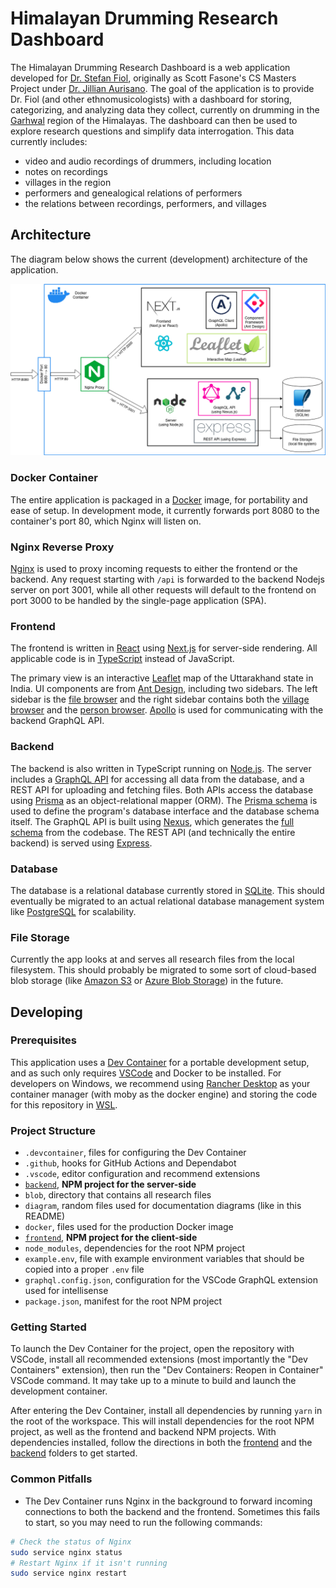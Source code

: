 # Himalayan Drumming Research Dashboard

The Himalayan Drumming Research Dashboard is a web application developed for [Dr. Stefan Fiol](https://researchdirectory.uc.edu/p/fiolsn), originally as Scott Fasone's CS Masters Project under [Dr. Jillian Aurisano](https://researchdirectory.uc.edu/p/aurisajm). The goal of the application is to provide Dr. Fiol (and other ethnomusicologists) with a dashboard for storing, categorizing, and analyzing data they collect, currently on drumming in the [Garhwal](https://en.wikipedia.org/wiki/Garhwal_division) region of the Himalayas. The dashboard can then be used to explore research questions and simplify data interrogation. This data currently includes:

- video and audio recordings of drummers, including location
- notes on recordings
- villages in the region
- performers and genealogical relations of performers
- the relations between recordings, performers, and villages

## Architecture

The diagram below shows the current (development) architecture of the application.

![Architecture Diagram](./diagram/architecture-bg.drawio.png)

### Docker Container

The entire application is packaged in a [Docker](https://www.docker.com/) image, for portability and ease of setup. In development mode, it currently forwards port 8080 to the container's port 80, which Nginx will listen on.

### Nginx Reverse Proxy

[Nginx](https://www.nginx.com/) is used to proxy incoming requests to either the frontend or the backend. Any request starting with `/api` is forwarded to the backend Nodejs server on port 3001, while all other requests will default to the frontend on port 3000 to be handled by the single-page application (SPA).

### Frontend

The frontend is written in [React](https://react.dev/) using [Next.js](https://nextjs.org/) for server-side rendering. All applicable code is in [TypeScript](https://www.typescriptlang.org/) instead of JavaScript.

The primary view is an interactive [Leaflet](https://leafletjs.com/) map of the Uttarakhand state in India. UI components are from [Ant Design](https://ant.design/), including two sidebars. The left sidebar is the [file browser](./frontend/src/components/FileBrowser/index.tsx) and the right sidebar contains both the [village browser](./frontend/src/components/VillageBrowser/index.tsx) and the [person browser](./frontend/src/components/PersonBrowser/index.tsx). [Apollo](https://www.apollographql.com/docs/react/) is used for communicating with the backend GraphQL API.

### Backend

The backend is also written in TypeScript running on [Node.js](https://nodejs.org/). The server includes a [GraphQL API](https://graphql.org/) for accessing all data from the database, and a REST API for uploading and fetching files. Both APIs access the database using [Prisma](https://www.prisma.io/) as an object-relational mapper (ORM). The [Prisma schema](./backend/prisma/schema.prisma) is used to define the program's database interface and the database schema itself. The GraphQL API is built using [Nexus](https://nexusjs.org/), which generates the [full schema](./backend/schema.graphql) from the codebase. The REST API (and technically the entire backend) is served using [Express](https://expressjs.com/).

### Database

The database is a relational database currently stored in [SQLite](https://www.sqlite.org/index.html). This should eventually be migrated to an actual relational database management system like [PostgreSQL](https://www.postgresql.org/) for scalability.


### File Storage

Currently the app looks at and serves all research files from the local filesystem. This should probably be migrated to some sort of cloud-based blob storage (like [Amazon S3](https://aws.amazon.com/s3/) or [Azure Blob Storage](https://azure.microsoft.com/en-us/products/storage/blobs)) in the future.

## Developing

### Prerequisites

This application uses a [Dev Container](https://code.visualstudio.com/docs/devcontainers/containers) for a portable development setup, and as such only requires [VSCode](https://code.visualstudio.com/) and Docker to be installed. For developers on Windows, we recommend using [Rancher Desktop](https://rancherdesktop.io/) as your container manager (with moby as the docker engine) and storing the code for this repository in [WSL](https://learn.microsoft.com/en-us/windows/wsl/install).

### Project Structure

- `.devcontainer`, files for configuring the Dev Container
- `.github`, hooks for GitHub Actions and Dependabot
- `.vscode`, editor configuration and recommend extensions
- [`backend`](./backend), **NPM project for the server-side**
- `blob`, directory that contains all research files
- `diagram`, random files used for documentation diagrams (like in this README)
- `docker`, files used for the production Docker image
- [`frontend`](./frontend), **NPM project for the client-side**
- `node_modules`, dependencies for the root NPM project
- `example.env`, file with example environment variables that should be copied into a proper `.env` file
- `graphql.config.json`, configuration for the VSCode GraphQL extension used for intellisense
- `package.json`, manifest for the root NPM project

### Getting Started

To launch the Dev Container for the project, open the repository with VSCode, install all recommended extensions (most importantly the "Dev Containers" extension), then run the "Dev Containers: Reopen in Container" VSCode command. It may take up to a minute to build and launch the development container.

After entering the Dev Container, install all dependencies by running `yarn` in the root of the workspace. This will install dependencies for the root NPM project, as well as the frontend and backend NPM projects. With dependencies installed, follow the directions in both the [frontend](./frontend/README.md) and the [backend](./backend/README.md) folders to get started.

### Common Pitfalls

- The Dev Container runs Nginx in the background to forward incoming connections to both the backend and the frontend. Sometimes this fails to start, so you may need to run the following commands:

```sh
# Check the status of Nginx
sudo service nginx status
# Restart Nginx if it isn't running
sudo service nginx restart
```

